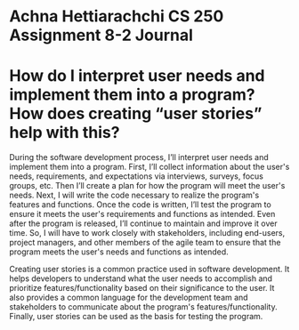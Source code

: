 # Achna Hettiarachchi CS 250 Assignment 8-2 Journal

# How do I interpret user needs and implement them into a program? How does creating “user stories” help with this? 

During the software development process, I’ll interpret user needs and implement them into a program. First, I’ll collect information about the user's needs, requirements, and expectations via interviews, surveys, focus groups, etc. Then I’ll create a plan for how the program will meet the user's needs. Next, I will write the code necessary to realize the program's features and functions. Once the code is written, I’ll test the program to ensure it meets the user's requirements and functions as intended. Even after the program is released, I’ll continue to maintain and improve it over time. So, I will have to work closely with stakeholders, including end-users, project managers, and other members of the agile team to ensure that the program meets the user's needs and functions as intended.

Creating user stories is a common practice used in software development. It helps developers to understand what the user needs to accomplish and prioritize features/functionality based on their significance to the user. It also provides a common language for the development team and stakeholders to communicate about the program's features/functionality. Finally, user stories can be used as the basis for testing the program. 
